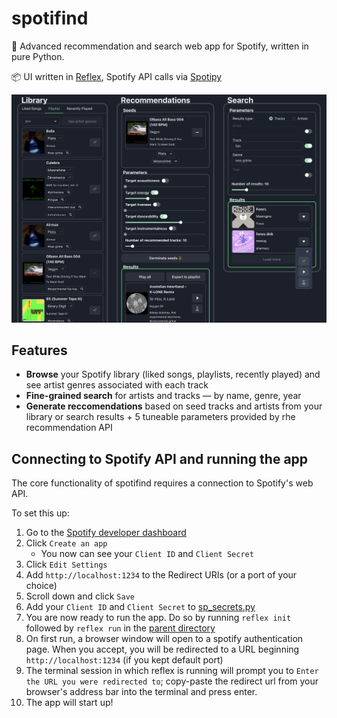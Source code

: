 # spotifind

:seedling: Advanced recommendation and search web app for Spotify, written in pure Python.

:package: UI written in [Reflex](https://github.com/reflex-dev/reflex/), Spotify API calls via [Spotipy](https://github.com/spotipy-dev/spotipy)

![Screenshot](screenshot.png?raw=true 'Spotifind UI')


## Features

- **Browse** your Spotify library (liked songs, playlists, recently played) and see artist genres associated with each track
- **Fine-grained search** for artists and tracks — by name, genre, year
- **Generate reccomendations** based on seed tracks and artists from your library or search results + 5 tuneable parameters provided by rhe recommendation API

## Connecting to Spotify API and running the app

The core functionality of spotifind requires a connection to Spotify's web API.

To set this up:
1. Go to the [Spotify developer dashboard](https://developer.spotify.com/dashboard/applications)
1. Click `Create an app`
    - You now can see your `Client ID` and `Client Secret`
1. Click `Edit Settings`
1. Add `http://localhost:1234` to the Redirect URIs (or a port of your choice)
1. Scroll down and click `Save`
1. Add your `Client ID` and `Client Secret` to [sp_secrets.py](sp_secrets.py)
1. You are now ready to run the app. Do so by running `reflex init` followed by `reflex run` in the [parent directory](/)
1. On first run, a browser window will open to a spotify authentication page. When you accept, you will be redirected to a URL beginning `http://localhost:1234` (if you kept default port)
1. The terminal session in which reflex is running will prompt you to `Enter the URL you were redirected to`; copy-paste the redirect url from your browser's address bar into the terminal and press enter.
1. The app will start up!